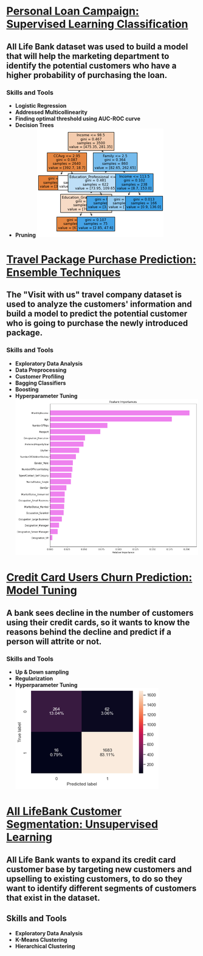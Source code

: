 
# [Personal Loan Campaign: Supervised Learning Classification](https://supremedatakai.github.io/Projects/All_LIfe_Bank.html)
## All Life Bank dataset was used to build a model that will help the marketing department to identify the potential customers who have a higher probability of purchasing the loan.
### Skills and Tools
  - **Logistic Regression**
  - **Addressed Multicollinearity**
  - **Finding optimal threshold using AUC-ROC curve** 
  - **Decision Trees** 
  - **Pruning**
 ![](/images/alllifebank.png)

# [Travel Package Purchase Prediction: Ensemble Techniques](https://supremedatakai.github.io/Projects/Tourism_Final.html)
## The "Visit with us" travel company dataset is used to analyze the customers' information and build a model to predict the potential customer who is going to purchase the newly introduced package.
### Skills and Tools
  - **Exploratory Data Analysis**
  - **Data Preprocessing**
  - **Customer Profiling**
  - **Bagging Classifiers**
  - **Boosting**
  - **Hyperparameter Tuning**
![](/images/features.png)

# [Credit Card Users Churn Prediction: Model Tuning](https://supremedatakai.github.io/Projects/BankProject.html)
## A bank sees decline in the number of customers using their credit cards, so it wants to know the reasons behind the decline and predict if a person will attrite or not.
### Skills and Tools
  - **Up & Down sampling**
  - **Regularization**
  - **Hyperparameter Tuning**
![](/images/gradient.png)


# [All LifeBank Customer Segmentation: Unsupervised Learning](https://supremedatakai.github.io/Projects/CreditPjt_Final.html)
## All Life Bank wants to expand its credit card customer base by targeting new customers and upselling to existing customers, to do so they want to identify different segments of customers that exist in the dataset.
## Skills and Tools
  - **Exploratory Data Analysis**
  - **K-Means Clustering**
  - **Hierarchical Clustering**
